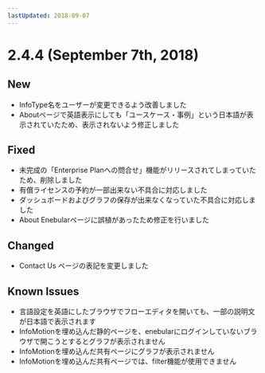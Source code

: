 ```yaml
---
lastUpdated: 2018-09-07
---
```


# 2.4.4 (September 7th, 2018)

## New

* InfoType名をユーザーが変更できるよう改善しました
* Aboutページで英語表示にしても「ユースケース・事例」という日本語が表示されていたため、表示されないよう修正しました

## Fixed

* 未完成の「Enterprise Planへの問合せ」機能がリリースされてしまっていたため、削除しました
* 有償ライセンスの予約が一部出来ない不具合に対応しました
* ダッシュボードおよびグラフの保存が出来なくなっていた不具合に対応しました
* About Enebularページに誤植があったため修正を行いました

## Changed

* Contact Us ページの表記を変更しました

## Known Issues

- 言語設定を英語にしたブラウザでフローエディタを開いても、一部の説明文が日本語で表示されます
- InfoMotionを埋め込んだ静的ページを、enebularにログインしていないブラウザで開こうとするとグラフが表示されません
- InfoMotionを埋め込んだ共有ページにグラフが表示されません
- InfoMotionを埋め込んだ共有ページでは、filter機能が使用できません
